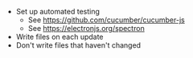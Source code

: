 - Set up automated testing
   - See https://github.com/cucumber/cucumber-js
   - See https://electronjs.org/spectron
- Write files on each update
- Don't write files that haven't changed

